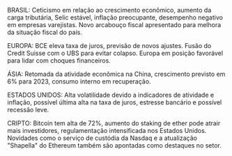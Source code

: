 
BRASIL: Ceticismo em relação ao crescimento econômico, aumento da carga tributária, Selic estável, inflação preocupante, desempenho negativo em empresas varejistas. Novo arcabouço fiscal apresentado para melhora da situação fiscal do país.

EUROPA: BCE eleva taxa de juros, previsão de novos ajustes. Fusão do Credit Suisse com o UBS para evitar colapso. Europa em posição favorável para lidar com choques financeiros.

ÁSIA: Retomada da atividade econômica na China, crescimento previsto em 6% para 2023, consumo interno em recuperação. 

ESTADOS UNIDOS: Alta volatilidade devido a indicadores de atividade e inflação, possível última alta na taxa de juros, estresse bancário e possível recessão leve. 

CRIPTO: Bitcoin tem alta de 72%, aumento do staking de ether pode atrair mais investidores, regulamentação intensificada nos Estados Unidos. Novidades como o serviço de custódia da Nasdaq e a atualização "Shapella" do Ethereum também são apontadas como destaques no setor.
